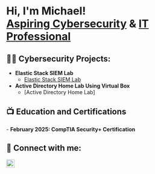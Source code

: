 <h1>Hi, I'm Michael! <br/><a href="https://github.com/Mandrews267">Aspiring Cybersecurity</a> & <a href="https://www.linkedin.com/in/michael-andrews-119622123">IT Professional</a>

<h2>👨‍💻 Cybersecurity Projects:</h2>

- <b>Elastic Stack SIEM Lab</b>
  - [Elastic Stack SIEM Lab](https://github.com/Mandrews267/ElasticSIEMLab)
- <b>Active Directory Home Lab Using Virtual Box</b>
  - [Active Directory Home Lab]<!-- add link to project material in Github -->


<!-- - <b>Static Web Page Design (HTML, CSS)</b> -->
<!-- - [Multi-page Static Web Site Design](https://github.com/joshmadakor1/4chan-Image-Analysis-Middleware-C964) -->
<!--<b>PowerShell</b> -->
<!--   - [Windows EventLog: Failed RDP Logins Source IP to full GeoData Conversion](https://github.com/joshmadakor1/Sentinel-Lab) -->
<!--   - [JWipe (Disk Wiping Utility)](https://github.com/joshmadakor1/Jwipe.PowerShell) -->
<!--   - [Active Directory Bulk User Creation](https://github.com/joshmadakor1/AD_PS) -->
<!--   - [FIM (File Integrity Monitor)](https://github.com/joshmadakor1/PowerShell-Integrity-FIM) -->
<!-- - <b>C# (.NET Desktop Applications)</b> -->
<!--   - [Ransomware Proof of Concept (Encrypter)](https://github.com/joshmadakor1/EncrypterPOC) -->
<!--   - [Ransomware Proof of Concept (Decrypter)](https://github.com/joshmadakor1/DecrypterPOC) -->
<!--   - [Keylogger with Email Capability](https://github.com/joshmadakor1/Key-Logger-With-Email) -->
<!-- - <b>Python</b> -->
<!--   - [Package Delivery Application (Datastructures and Algorithms Demo)](https://github.com/joshmadakor1/Package-Delivery-Pathfinding-Algorithm) -->

<h2>📺 Education and Certifications</h2>
- <b>February 2025: CompTIA Security+ Certification</b>

<!-- - [How to get into Cybersecurity Starting From Zero](https://www.youtube.com/watch?v=a83ASGn_V_s) -->
<!-- - [A Day in the Life of a Cybersecurity Anayst](https://www.youtube.com/watch?v=uHy3oM7NnoU) -->
<!-- - [How to Create a KeyLogger (C#)](https://www.youtube.com/watch?v=N-L9hklSlNk) -->
<!-- - [Ransomware Demonstration (C#)](https://www.youtube.com/watch?v=OfvdQeh79s0) -->
<!-- - [Is WGU Legit?](https://www.youtube.com/watch?v=E2MwRWxDBkA) -->

<h2> 🤳 Connect with me:</h2>


[<img align="left" alt="MichaelAndrews | LinkedIn" width="22px" src="https://cdn.jsdelivr.net/npm/simple-icons@v3/icons/linkedin.svg" />][linkedin]

[linkedin]: https://www.linkedin.com/in/michael-andrews-119622123
<!--
**joshmadakor1/joshmadakor1** is a ✨ _special_ ✨ repository because its `README.md` (this file) appears on your GitHub profile.

Here are some ideas to get you started:

- 🔭 I’m currently working on ...
- 🌱 I’m currently learning ...
- 👯 I’m looking to collaborate on ...
- 🤔 I’m looking for help with ...
- 💬 Ask me about ...
- 📫 How to reach me: ...
- 😄 Pronouns: ...
- ⚡ Fun fact: ...
-->
